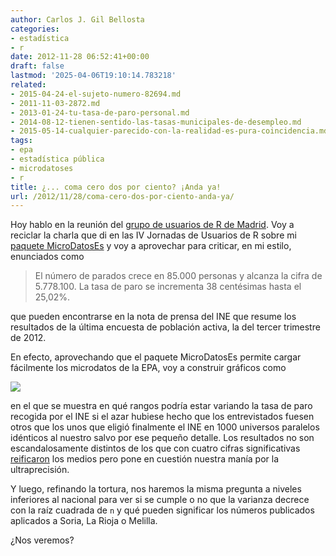 ```yaml
---
author: Carlos J. Gil Bellosta
categories:
- estadística
- r
date: 2012-11-28 06:52:41+00:00
draft: false
lastmod: '2025-04-06T19:10:14.783218'
related:
- 2015-04-24-el-sujeto-numero-82694.md
- 2011-11-03-2872.md
- 2013-01-24-tu-tasa-de-paro-personal.md
- 2014-08-12-tienen-sentido-las-tasas-municipales-de-desempleo.md
- 2015-05-14-cualquier-parecido-con-la-realidad-es-pura-coincidencia.md
tags:
- epa
- estadística pública
- microdatoses
- r
title: ¿... coma cero dos por ciento? ¡Anda ya!
url: /2012/11/28/coma-cero-dos-por-ciento-anda-ya/
---
```


Hoy hablo en la reunión del [grupo de usuarios de R de Madrid](http://r-es.org/tiki-index.php?page=Grupo%20de%20Inter%C3%A9s%20Local%20de%20Madrid%20-%20GIL%20Madrid). Voy a reciclar la charla que di en las IV Jornadas de Usuarios de R sobre mi [paquete MicroDatosEs](https://datanalytics.com/2012/08/03/el-paquete-microdataes-para-microdatos-publicos/) y voy a aprovechar para criticar, en mi estilo, enunciados como

>El número de parados crece en 85.000 personas y alcanza la cifra de 5.778.100. La tasa de paro se incrementa 38 centésimas hasta el 25,02%.

que pueden encontrarse en la nota de prensa del INE que resume los resultados de la última encuesta de población activa, la del tercer trimestre de 2012.

En efecto, aprovechando que el paquete MicroDatosEs permite cargar fácilmente los microdatos de la EPA, voy a construir gráficos como

[![](/wp-uploads/2012/11/variabilidad_tasa_paro-300x224.png#center)
](/wp-uploads/2012/11/variabilidad_tasa_paro.png#center)

en el que se muestra en qué rangos podría estar variando la tasa de paro recogida por el INE si el azar hubiese hecho que los entrevistados fuesen otros que los unos que eligió finalmente el INE en 1000 universos paralelos idénticos al nuestro salvo por ese pequeño detalle. Los resultados no son escandalosamente distintos de los que con cuatro cifras significativas [reificaron](https://datanalytics.com/2010/03/21/la-varianza-y-cifras-macroeconomicas/) los medios pero pone en cuestión nuestra manía por la ultraprecisión.

Y luego, refinando la tortura, nos haremos la misma pregunta a niveles inferiores al nacional para ver si se cumple o no que la varianza decrece con la raíz cuadrada de `n` y qué pueden significar los números publicados aplicados a Soria, La Rioja o Melilla.

¿Nos veremos?